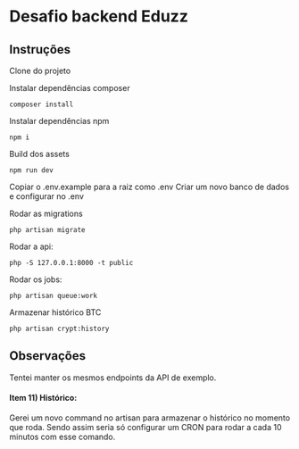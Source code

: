 # Desafio backend Eduzz

## Instruções

Clone do projeto

Instalar dependências composer
  
`composer install`

Instalar dependências npm

`npm i`

Build dos assets

`npm run dev`


Copiar o .env.example para a raiz como .env
Criar um novo banco de dados e configurar no .env

Rodar as migrations

`php artisan migrate`

Rodar a api:

`php -S 127.0.0.1:8000 -t public`

Rodar os jobs:

`php artisan queue:work`

Armazenar histórico BTC

`php artisan crypt:history`

## Observações

Tentei manter os mesmos endpoints da API de exemplo.

#### Item 11) Histórico:

Gerei um novo command no artisan para armazenar o histórico no momento que roda. Sendo assim seria só configurar um CRON para rodar a cada 10 minutos com esse comando.
